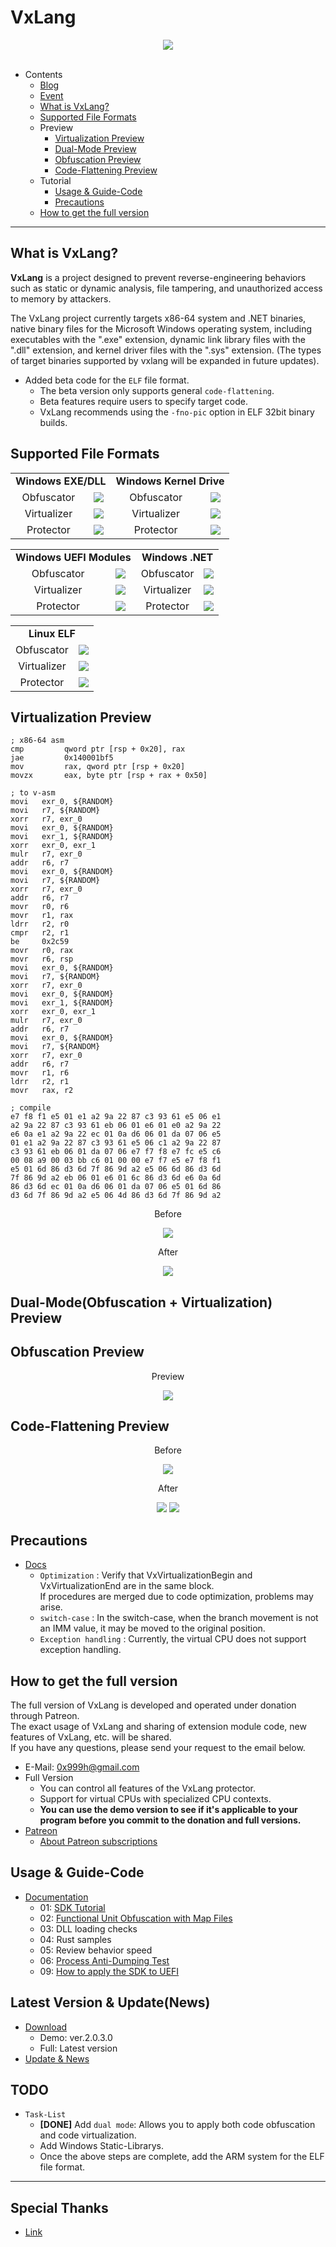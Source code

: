 # VxLang

<div align="center">
   <a href="https://vxlang.github.io/">
      <img src="https://vxlang.github.io/image/vxlang-logo-3.png" loop=infinite style="max-width: 100%; height: auto;" />
   </a>
</div>
<br>

- Contents
  - [Blog](https://vxlang.github.io/)
  - [Event](https://www.patreon.com/posts/vxlang-event-124035809)
  - [What is VxLang?](https://github.com/vxlang/vxlang-page/tree/main?tab=readme-ov-file#what-is-vxlang)
  - [Supported File Formats](https://github.com/vxlang/vxlang-page/tree/main?tab=readme-ov-file#supported-file-formats)
  - Preview
    - [Virtualization Preview](https://github.com/vxlang/vxlang-page/tree/main?tab=readme-ov-file#virtualization-preview)
    - [Dual-Mode Preview](https://github.com/vxlang/vxlang-page/tree/main?tab=readme-ov-file#dual-modeobfuscation--virtualization-preview)
    - [Obfuscation Preview](https://github.com/vxlang/vxlang-page/tree/main?tab=readme-ov-file#obfuscation-preview)
    - [Code-Flattening Preview](https://github.com/vxlang/vxlang-page/tree/main?tab=readme-ov-file#code-flattening-preview)
  - Tutorial
    - [Usage & Guide-Code](https://github.com/vxlang/vxlang-page/tree/main?tab=readme-ov-file#usage--guide-code)
    - [Precautions](https://github.com/vxlang/vxlang-page/tree/main?tab=readme-ov-file#precautions)
  - [How to get the full version](https://github.com/vxlang/vxlang-page/tree/main?tab=readme-ov-file#how-to-get-the-full-version)

---

## What is VxLang?

**VxLang** is a project designed to prevent reverse-engineering behaviors such as static or dynamic analysis, file tampering, and unauthorized access to memory by attackers. 

The VxLang project currently targets x86-64 system and .NET binaries, native binary files for the Microsoft Windows operating system, including executables with the ".exe" extension, dynamic link library files with the ".dll" extension, and kernel driver files with the ".sys" extension. (The types of target binaries supported by vxlang will be expanded in future updates).

- Added beta code for the `ELF` file format.
  - The beta version only supports general `code-flattening`.
  - Beta features require users to specify target code.
  - VxLang recommends using the `-fno-pic` option in ELF 32bit binary builds.

## Supported File Formats

<table>
  <tr> 
    <td align="center" colspan="2"><b> Windows EXE/DLL </b></td>
    <td align="center" colspan="2"><b> Windows Kernel Drive </b></td>
  </tr>
   <tr> 
    <td align="center"> Obfuscator </td>
    <td align="center"><img src="https://img.shields.io/badge/Supported-brightgreen.svg"></td>
    <!-- KERNEL -->
    <td align="center"> Obfuscator </td>
    <td align="center"><img src="https://img.shields.io/badge/Supported-brightgreen.svg"></td>
  <tr> 
    <td align="center"> Virtualizer </td>
    <td align="center"><img src="https://img.shields.io/badge/Supported-brightgreen.svg"></td>
    <!-- KERNEL -->
    <td align="center"> Virtualizer </td>
    <td align="center"><img src="https://img.shields.io/badge/Supported-brightgreen.svg"></td>
  </tr>
  <tr> 
    <td align="center"> Protector </td>
    <td align="center"><img src="https://img.shields.io/badge/Supported-brightgreen.svg"></td>
    <!-- KERNEL -->
    <td align="center"> Protector </td>
    <td align="center"><img src="https://img.shields.io/badge/Supported-brightgreen.svg"></td>	
  </tr>
</table>

<table>
  <tr> 
    <td align="center" colspan="2"><b> Windows UEFI Modules </b></td>
    <td align="center" colspan="2"><b> Windows .NET </b></td>
  </tr>
   <tr> 
    <!-- KERNEL -->
    <td align="center"> Obfuscator </td>
    <td align="center"><img src="https://img.shields.io/badge/Supported-brightgreen.svg"></td>
    <!-- .NET -->
    <td align="center"> Obfuscator </td>
    <td align="center"><img src="https://img.shields.io/badge/Scheduled-red.svg"></td>
   </tr> 
  <tr> 
    <!-- KERNEL -->
    <td align="center"> Virtualizer </td>
    <td align="center"><img src="https://img.shields.io/badge/Supported-brightgreen.svg"></td>
    <!-- .NET -->
    <td align="center"> Virtualizer </td>
    <td align="center"><img src="https://img.shields.io/badge/Scheduled-red.svg"></td>     
  </tr>
  <tr> 
    <!-- KERNEL -->
    <td align="center"> Protector </td>
    <td align="center"><img src="https://img.shields.io/badge/Scheduled-red.svg"></td> 
    <!-- .NET -->
    <td align="center"> Protector </td>
    <td align="center"><img src="https://img.shields.io/badge/Working-yellow.svg"></td>          
  </tr>
</table>

<table>
  <tr> 
    <td align="center" colspan="2"><b> Linux ELF </b></td>
  </tr>
   <tr> 
    <td align="center"> Obfuscator </td>
    <td align="center"><img src="https://img.shields.io/badge/BETA-brightgreen.svg"></td>
   </tr> 
  <tr> 
    <td align="center"> Virtualizer </td>
    <td align="center"><img src="https://img.shields.io/badge/Scheduled-red.svg"></td>	
  </tr>
  <tr> 
    <td align="center"> Protector </td>
    <td align="center"><img src="https://img.shields.io/badge/Scheduled-red.svg"></td>	
  </tr>
</table>

## Virtualization Preview

```
; x86-64 asm
cmp         qword ptr [rsp + 0x20], rax
jae         0x140001bf5
mov         rax, qword ptr [rsp + 0x20]
movzx       eax, byte ptr [rsp + rax + 0x50]
```
```
; to v-asm
movi   exr_0, ${RANDOM}
movi   r7, ${RANDOM}
xorr   r7, exr_0
movi   exr_0, ${RANDOM}
movi   exr_1, ${RANDOM}
xorr   exr_0, exr_1
mulr   r7, exr_0
addr   r6, r7
movi   exr_0, ${RANDOM}
movi   r7, ${RANDOM}
xorr   r7, exr_0
addr   r6, r7
movr   r0, r6
movr   r1, rax
ldrr   r2, r0
cmpr   r2, r1
be     0x2c59
movr   r0, rax
movr   r6, rsp
movi   exr_0, ${RANDOM}
movi   r7, ${RANDOM}
xorr   r7, exr_0
movi   exr_0, ${RANDOM}
movi   exr_1, ${RANDOM}
xorr   exr_0, exr_1
mulr   r7, exr_0
addr   r6, r7
movi   exr_0, ${RANDOM}
movi   r7, ${RANDOM}
xorr   r7, exr_0
addr   r6, r7
movr   r1, r6
ldrr   r2, r1
movr   rax, r2
```
```
; compile
e7 f8 f1 e5 01 e1 a2 9a 22 87 c3 93 61 e5 06 e1
a2 9a 22 87 c3 93 61 eb 06 01 e6 01 e0 a2 9a 22 
e6 0a e1 a2 9a 22 ec 01 0a d6 06 01 da 07 06 e5 
01 e1 a2 9a 22 87 c3 93 61 e5 06 c1 a2 9a 22 87 
c3 93 61 eb 06 01 da 07 06 e7 f7 f8 e7 fc e5 c6 
00 08 a9 00 03 bb c6 01 00 00 e7 f7 e5 e7 f8 f1 
e5 01 6d 86 d3 6d 7f 86 9d a2 e5 06 6d 86 d3 6d 
7f 86 9d a2 eb 06 01 e6 01 6c 86 d3 6d e6 0a 6d 
86 d3 6d ec 01 0a d6 06 01 da 07 06 e5 01 6d 86 
d3 6d 7f 86 9d a2 e5 06 4d 86 d3 6d 7f 86 9d a2            
```

<div align="center">
   <p>Before</p>
   <img src="https://vxlang.github.io/image/VMBegin.png" style="max-width: 100%; height: auto;" />
   <p>After</p>
   <img src="https://vxlang.github.io/image/VMEnd.png" style="max-width: 100%; height: auto;" />
</div>

## Dual-Mode(Obfuscation + Virtualization) Preview

## Obfuscation Preview

<div align="center">
   <p>Preview</p>
   <img src="https://vxlang.github.io/image/obfuscate-3.png" style="max-width: 100%; height: auto;" />
</div>

## Code-Flattening Preview

<div align="center">
   <p>Before</p>
   <img src="https://vxlang.github.io/image/bef.PNG" style="max-width: 100%; height: auto;" />
   <p>After</p>
   <img src="https://vxlang.github.io/image/cff-1-1.png" style="max-width: 50%; height: auto;" /> 
   <img src="https://vxlang.github.io/image/cfg_1.png" style="max-width: 50%; height: auto;" /> 
</div>

## Precautions

- [Docs](https://vxlang.github.io/documentation-1.html#precautions)
  - `Optimization` : Verify that VxVirtualizationBegin and VxVirtualizationEnd are in the same block.  
  If procedures are merged due to code optimization, problems may arise.
  - `switch-case` : In the switch-case, when the branch movement is not an IMM value, it may be moved to the original position.
  - `Exception handling` : Currently, the virtual CPU does not support exception handling.
  
## How to get the full version

The full version of VxLang is developed and operated under donation through Patreon.  
The exact usage of VxLang and sharing of extension module code, new features of VxLang, etc. will be shared.  
If you have any questions, please send your request to the email below.

- E-Mail: 0x999h@gmail.com
- Full Version
  - You can control all features of the VxLang protector.
  - Support for virtual CPUs with specialized CPU contexts.
  - **You can use the demo version to see if it's applicable to your program before you commit to the donation and full versions.**
- [Patreon](https://www.patreon.com/vxlang)
  - [About Patreon subscriptions](https://www.patreon.com/posts/about-patreon-116564758)

## Usage & Guide-Code
- [Documentation](https://vxlang.github.io/documentation.html)
  - 01: [SDK Tutorial](https://github.com/vxlang/vxlang-page/tree/main/src/Example/01)
  - 02: [Functional Unit Obfuscation with Map Files](https://github.com/vxlang/vxlang-page/blob/main/src/Example/02/Readme.md)
  - 03: DLL loading checks
  - 04: Rust samples
  - 05: Review behavior speed
  - 06: [Process Anti-Dumping Test](https://github.com/vxlang/vxlang-page/tree/main/src/Example/06)
  - 09: [How to apply the SDK to UEFI](https://github.com/vxlang/vxlang-page/tree/main/src/Example/09)

## Latest Version & Update(News)

- [Download](https://vxlang.github.io/download.html)
  - Demo: ver.2.0.3.0
  - Full: Latest version
- [Update & News](https://vxlang.github.io/news/news.html)

## TODO
- `Task-List`
  - **[DONE]** Add `dual mode`: Allows you to apply both code obfuscation and code virtualization.
  - Add Windows Static-Librarys.
  - Once the above steps are complete, add the ARM system for the ELF file format.
    
---

## Special Thanks
- [Link](https://github.com/vxlang/vxlang-page/blob/main/special-thanks.md)

  
  
